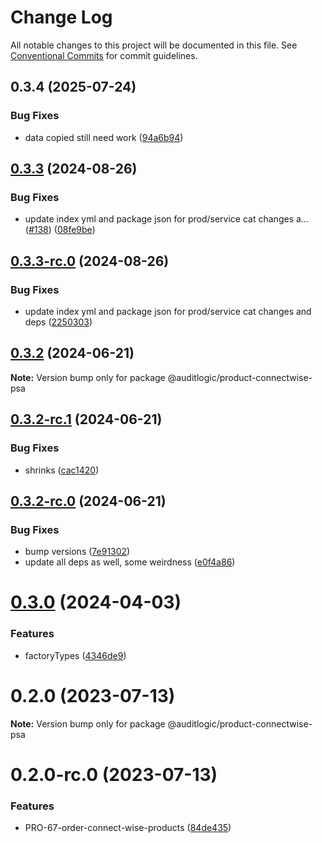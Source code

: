 # Change Log

All notable changes to this project will be documented in this file.
See [Conventional Commits](https://conventionalcommits.org) for commit guidelines.

## 0.3.4 (2025-07-24)


### Bug Fixes

* data copied still need work ([94a6b94](https://github.com/zerobias-org/product/commit/94a6b942fb0516367548599d739529536132755a))





## [0.3.3](https://github.com/auditlogic/product/compare/@auditlogic/product-connectwise-psa@0.3.2...@auditlogic/product-connectwise-psa@0.3.3) (2024-08-26)


### Bug Fixes

* update index yml and package json for prod/service cat changes a… ([#138](https://github.com/auditlogic/product/issues/138)) ([08fe9be](https://github.com/auditlogic/product/commit/08fe9beb1c8457462a19bc69caa02e6212d97e1a))





## [0.3.3-rc.0](https://github.com/auditlogic/product/compare/@auditlogic/product-connectwise-psa@0.3.2...@auditlogic/product-connectwise-psa@0.3.3-rc.0) (2024-08-26)


### Bug Fixes

* update index yml and package json for prod/service cat changes and deps ([2250303](https://github.com/auditlogic/product/commit/225030363a363608240135b7ebed386b28f01e4b))





## [0.3.2](https://github.com/auditlogic/product/compare/@auditlogic/product-connectwise-psa@0.3.2-rc.1...@auditlogic/product-connectwise-psa@0.3.2) (2024-06-21)

**Note:** Version bump only for package @auditlogic/product-connectwise-psa





## [0.3.2-rc.1](https://github.com/auditlogic/product/compare/@auditlogic/product-connectwise-psa@0.3.2-rc.0...@auditlogic/product-connectwise-psa@0.3.2-rc.1) (2024-06-21)


### Bug Fixes

* shrinks ([cac1420](https://github.com/auditlogic/product/commit/cac14200fefcd8183ab69fe89a47bd3f70f563e9))





## [0.3.2-rc.0](https://github.com/auditlogic/product/compare/@auditlogic/product-connectwise-psa@0.3.0...@auditlogic/product-connectwise-psa@0.3.2-rc.0) (2024-06-21)


### Bug Fixes

* bump versions ([7e91302](https://github.com/auditlogic/product/commit/7e913023b8b312150ed7762c32fbbe616be71de5))
* update all deps as well, some weirdness ([e0f4a86](https://github.com/auditlogic/product/commit/e0f4a864714e2d3de6bbf3da014d5312fe53be2f))





# [0.3.0](https://github.com/auditlogic/product/compare/@auditlogic/product-connectwise-psa@0.2.0...@auditlogic/product-connectwise-psa@0.3.0) (2024-04-03)


### Features

* factoryTypes ([4346de9](https://github.com/auditlogic/product/commit/4346de92693aee892fccf725338ffc7b80ab182b))





# 0.2.0 (2023-07-13)

**Note:** Version bump only for package @auditlogic/product-connectwise-psa





# 0.2.0-rc.0 (2023-07-13)


### Features

* PRO-67-order-connect-wise-products ([84de435](https://github.com/auditlogic/product/commit/84de435ea0a7f0df9b42d3cc594078eda521a9d8))
